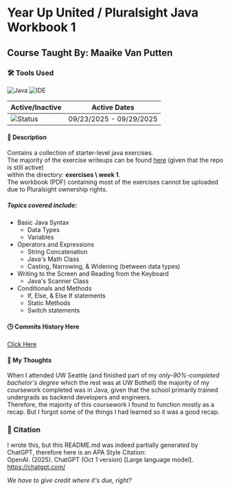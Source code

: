 # Year Up United / Pluralsight Java Workbook 1
## Course Taught By: Maaike Van Putten

### 🛠️ Tools Used
![Java](https://img.shields.io/badge/language-Java-blue.svg)
![IDE](https://img.shields.io/badge/IDE-IntelliJ-orange)

| Active/Inactive | Active Dates |
| --- | --- |
| ![Status](https://img.shields.io/badge/status-inactive-lightgrey)| 09/23/2025 - 09/29/2025|

#### 📝 Description
Contains a collection of starter-level java exercises. <br>
The majority of the exercise writeups can be found [here](https://github.com/BrightBoost/learningjava) (given that the repo is still active) <br>
within the directory: **exercises \ week 1**. <br>
The workbook (PDF) containing most of the exercises cannot be uploaded due to Pluralsight ownership rights. <br>

##### *Topics covered include:*<br>
- Basic Java Syntax
  - Data Types
  - Variables
- Operators and Expressions
  - String Concatenation
  - Java's Math Class
  - Casting, Narrowing, & Widening (between data types)
- Writing to the Screen and Reading from the Keyboard
  - Java's Scanner Class
- Conditionals and Methods
  - If, Else, & Else If statements
  - Static Methods
  - Switch statements <br>

#### 🕒 Commits History Here
[Click Here](https://github.com/gitraspigner/workbook-1/commits/master)

#### 💭 My Thoughts
When I attended UW Seattle (and finished part of my *only-90%-completed bachelor's degree* which the rest was at UW Bothell) the majority of my coursework completed was in Java, given that the school primarily trained undergrads as backend developers and engineers. <br>
Therefore, the majority of this coursework I found to function mostly as a recap. But I forgot some of the things I had learned so it was a good recap.

### 🔖 Citation
I wrote this, but this README.md was indeed partially generated by ChatGPT, therefore here is an APA Style Citation:  <br>
OpenAI. (2025). ChatGPT (Oct 1 version) [Large language model]. https://chatgpt.com/ <br>

*We have to give credit where it's due, right?*
